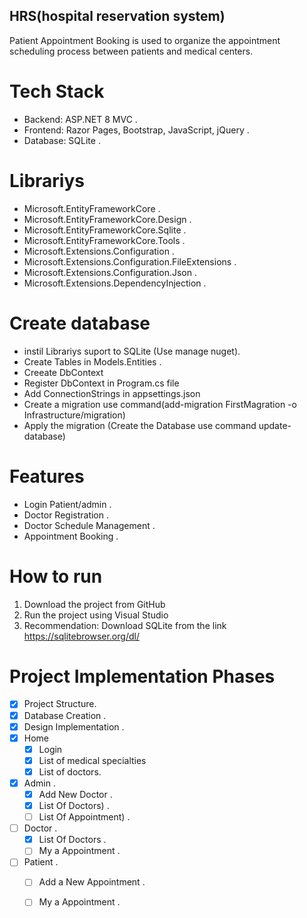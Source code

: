 ## HRS(hospital reservation system)
 Patient Appointment Booking is used to organize the appointment scheduling process between patients and medical centers.
# Tech Stack
- Backend: ASP.NET 8 MVC .
- Frontend: Razor Pages, Bootstrap, JavaScript, jQuery .
- Database: SQLite .
# Librariys
- Microsoft.EntityFrameworkCore .
- Microsoft.EntityFrameworkCore.Design .
- Microsoft.EntityFrameworkCore.Sqlite .
- Microsoft.EntityFrameworkCore.Tools .
- Microsoft.Extensions.Configuration .
- Microsoft.Extensions.Configuration.FileExtensions .
- Microsoft.Extensions.Configuration.Json .
- Microsoft.Extensions.DependencyInjection .
# Create database
- instil Librariys suport to SQLite (Use manage nuget).
- Create Tables in Models.Entities .
- Creeate DbContext
- Register DbContext in Program.cs file
- Add ConnectionStrings in appsettings.json
- Create a migration use command(add-migration FirstMagration -o Infrastructure/migration)
- Apply the migration (Create the Database use command update-database) 
# Features
- Login Patient/admin .
- Doctor Registration .
- Doctor Schedule Management .
- Appointment Booking .
# How to run
1. Download the project from GitHub
2. Run the project using Visual Studio
3. Recommendation: Download SQLite from the link https://sqlitebrowser.org/dl/
# Project Implementation Phases
- [x] Project Structure.
- [x] Database Creation .
- [x] Design Implementation .
- [x] Home
    - [x] Login
    - [x] List of medical specialties
    - [x] List of doctors.
- [x] Admin .
    - [X] Add New Doctor .
    - [x] List Of Doctors) .
    - [ ] List Of Appointment) .
- [ ] Doctor .
   - [X] List Of Doctors .
   - [ ] My a Appointment .
- [ ] Patient .
   - [ ] Add a New Appointment .
   - [ ] My a Appointment .


 





















